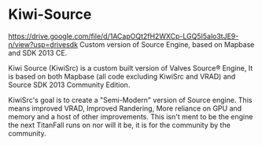 # Kiwi-Source
https://drive.google.com/file/d/1ACapOQt2fH2WXCp-LGQ5I5alo3tJE9-n/view?usp=drivesdk
Custom version of Source Engine, based on Mapbase and SDK 2013 CE.

Kiwi Source (KiwiSrc) is a custom built version of Valves Source®️ Engine, It is based on both Mapbase (all code excluding KiwiSrc and VRAD) and Source SDK 2013 Community Edition. 

KiwiSrc's goal is to create a "Semi-Modern" version of Source engine. This means improved VRAD, Improved Randering, More reliance on GPU and memory and a host of other improvements. This isn't ment to be the engine the next TitanFall runs on nor will it be, it is for the community by the community.
